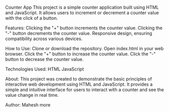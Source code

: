 Counter App
This project is a simple counter application built using HTML and JavaScript. It allows users to increment or decrement a counter value with the click of a button.

Features:
Clicking the "+" button increments the counter value.
Clicking the "-" button decrements the counter value.
Responsive design, ensuring compatibility across various devices.

How to Use:
Clone or download the repository.
Open index.html in your web browser.
Click the "+" button to increase the counter value.
Click the "-" button to decrease the counter value.

Technologies Used:
HTML
JavaScript

About:
This project was created to demonstrate the basic principles of interactive web development using HTML and JavaScript. It provides a simple and intuitive interface for users to interact with a counter and see the value change in real time.

Author:
Mahesh more
